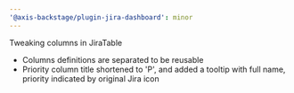 ```yaml
---
'@axis-backstage/plugin-jira-dashboard': minor
---
```


Tweaking columns in JiraTable

- Columns definitions are separated to be reusable
- Priority column title shortened to 'P', and added a tooltip with full name, priority indicated by original Jira icon
